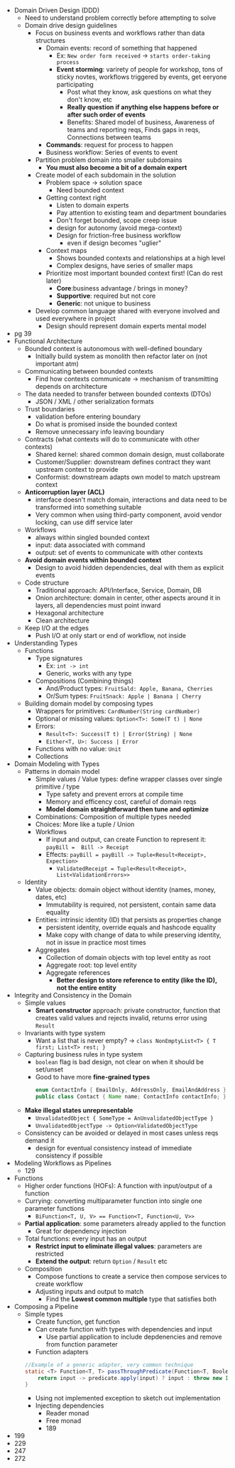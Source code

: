 - Domain Driven Design (DDD)
  - Need to understand problem correctly before attempting to solve
  - Domain drive design guidelines
    - Focus on business events and workflows rather than data structures
      - Domain events: record of something that happened
        - Ex: `New order form received` -> `starts order-taking process`
        - **Event storming**: varirety of people for workshop, tons of sticky novtes, workflows triggered by events, get eeryone participating
          - Post what they know, ask questions on what they don't know, etc
          - **Really question if anything else happens before or after such order of events**
          - Benefits: Shared model of business, Awareness of teams and reporting reqs, Finds gaps in reqs, Connections between teams
      - **Commands**: request for process to happen
      - Business workflow: Series of events to event
    - Partition problem domain into smaller subdomains
      - **You must also become a bit of a domain expert**
    - Create model of each subdomain in the solution
      - Problem space -> solution space
        - Need bounded context
      - Getting context right
        - Listen to domain experts
        - Pay attention to existing team and department boundaries
        - Don't forget bounded, scope creep issue
        - design for autonomy (avoid mega-context)
        - Design for friction-free business workflow
          - even if design becomes "uglier"
      - Context maps
        - Shows bounded contexts and relationships at a high level
        - Complex designs, have series of smaller maps
      - Prioritize most important bounded context first! (Can do rest later)
        - **Core**:business advantage / brings in money?
        - **Supportive**: required but not core
        - **Generic**: not unique to business
    - Develop common language shared with everyone involved and used everywhere in project
        - Design should represent domain experts mental model
- pg 39
- Functional Architecture
  - Bounded context is autonomous with well-defined boundary
    - Initially build system as monolith then refactor later on (not important atm)
  - Communicating between bounded contexts
    - Find how contexts communicate -> mechanism of transmitting depends on architecture
  - The data needed to transfer between bounded contexts (DTOs)
    - JSON / XML / other serialization formats
  - Trust boundaries
    - validation before entering boundary
    - Do what is promised inside the bounded context
    - Remove unnecessary info leaving boundary
  - Contracts (what contexts will do to communicate with other contexts)
    - Shared kernel: shared common domain design, must collaborate
    - Customer/Supplier: downstream defines contract they want upstream context to provide
    - Conformist: downstream adapts own model to match upstream context
  - **Anticorruption layer (ACL)**
    - interface doesn't match domain, interactions and data need to be transformed into something suitable
    - Very common when using third-party component, avoid vendor locking, can use diff service later
  - Workflows
    - always within singled bounded context
    - input: data associated with command
    - output: set of events to communicate with other contexts
  - **Avoid domain events within bounded context**
    - Design to avoid hidden dependencies, deal with them as explicit events
  - Code structure
    - Traditional approach: API/Interface, Service, Domain, DB
    - Onion architecture: domain in center, other aspects around it in layers, all dependencies must point inward 
    - Hexagonal architecture
    - Clean architecture
  - Keep I/O at the edges
    - Push I/O at only start or end of workflow, not inside
- Understanding Types
  - Functions
    - Type signatures
      - Ex: `int -> int`
      - Generic, works with any type
    - Compositions (Combining things)
      - And/Product types: `FruitSald: Apple, Banana, Cherries`
      - Or/Sum types: `FruitSnack: Apple | Banana | Cherry`
  - Building domain model by composing types
    - Wrappers for primitives: `CardNumber(String cardNumber)`
    - Optional or missing values: `Option<T>: Some(T t) | None`
    - Errors: 
      - `Result<T>: Success(T t) | Error(String) | None`
      - `Either<T, U>: Success | Error`
    - Functions with no value: `Unit`
    - Collections
- Domain Modeling with Types
  - Patterns in domain model
    - Simple values / Value types: define wrapper classes over single primitive / type
      - Type safety and prevent errors at compile time
      - Memory and efficency cost, careful of domain reqs
      - **Model domain straightforward then tune and optimize**
    - Combinations: Composition of multiple types needed
    - Choices: More like a tuple / Union
    - Workflows
      - If input and output, can create Function to represent it: `payBill =  Bill -> Receipt`
      - Effects: `payBill = payBill -> Tuple<Result<Receipt>, Expection>`
        - `ValidatedReceipt = Tuple<Result<Receipt>, List<ValidationErrors>>`
  - Identity
    - Value objects: domain object without identity (names, money, dates, etc)
      - Immutability is required, not persistent, contain same data equality
    - Entities: intrinsic identity (ID) that persists as properties change
      - persistent identity, override equals and hashcode equality
      - Make copy with change of data to while preserving identity, not in issue in practice most times
    - Aggregates
      - Collection of domain objects with top level entity as root
      - Aggregate root: top level entity
      - Aggregate references
        - **Better design to store reference to entity (like the ID), not the entire entity**
- Integrity and Consistency in the Domain
  - Simple values
    - **Smart constructor** approach: private constructor, function that creates valid values and rejects invalid, returns error using `Result`
  - Invariants with type system
    - Want a list that is never empty? -> `class NonEmptyList<T> { T first; List<T> rest; }`
  - Capturing business rules in type system
    - `boolean` flag is bad design, not clear on when it should be set/unset
    - Good to have more **fine-grained types**
      ```java
      enum ContactInfo { EmailOnly, AddressOnly, EmailAndAddress }
      public class Contact { Name name; ContactInfo contactInfo; }
      ```
  - **Make illegal states unrepresentable**
    - `UnvalidatedObject { SomeType = AnUnvalidatedObjectType }`
    - `UnvalidatedObjectType -> Option<ValidatedObjectType`
  - Consistency can be avoided or delayed in most cases unless reqs demand it
    - design for eventual consistency instead of immediate consistency if possible
- Modeling Workflows as Pipelines
  - 129
- Functions
  - Higher order functions (HOFs): A function with input/output of a function
  - Currying: converting multiparameter function into single one parameter functions
    - `BiFunction<T, U, V> == Function<T, Function<U, V>>`
  - **Partial application**: some parameters already applied to the function
    - Great for dependency injection
  - Total functions: every input has an output
    - **Restrict input to eliminate illegal values**: parameters are restricted
    - **Extend the output**: return `Option` / `Result` etc
  - Composition
    - Compose functions to create a service then compose services to create workflow
    - Adjusting inputs and output to match
      - Find the **Lowest common multiple** type that satisfies both
- Composing a Pipeline
  - Simple types
    - Create function, get function
    - Can create function with types with dependencies and input
      - Use partial application to include depdenencies and remove from function parameter
    - Function adapters
    ```java
    //Example of a generic adapter, very common technique
    static <T> Function<T, T> passThroughPredicate(Function<T, Boolea predicate) {
        return input -> predicate.apply(input) ? input : throw new IllegalArgumentException("Failed predicate test");
    }
    ```
    - Using not implemented exception to sketch out implementation
    - Injecting dependencies
      - Reader monad
      - Free monad
      - 189
- 199
- 229
- 247
- 272